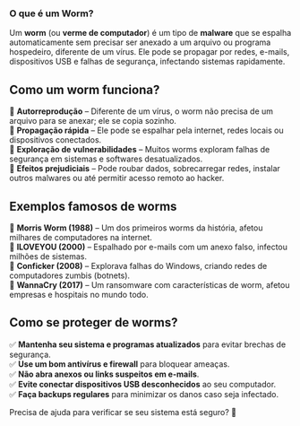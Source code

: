 ### O que é um **Worm**?

Um **worm** (ou **verme de computador**) é um tipo de **malware** que se espalha automaticamente sem precisar ser anexado a um arquivo ou programa hospedeiro, diferente de um vírus. Ele pode se propagar por redes, e-mails, dispositivos USB e falhas de segurança, infectando sistemas rapidamente.


## Como um **worm** funciona?

🔹 **Autorreprodução** – Diferente de um vírus, o worm não precisa de um arquivo para se anexar; ele se copia sozinho.  
🔹 **Propagação rápida** – Ele pode se espalhar pela internet, redes locais ou dispositivos conectados.  
🔹 **Exploração de vulnerabilidades** – Muitos worms exploram falhas de segurança em sistemas e softwares desatualizados.  
🔹 **Efeitos prejudiciais** – Pode roubar dados, sobrecarregar redes, instalar outros malwares ou até permitir acesso remoto ao hacker.

## Exemplos famosos de worms

🔸 **Morris Worm (1988)** – Um dos primeiros worms da história, afetou milhares de computadores na internet.  
🔸 **ILOVEYOU (2000)** – Espalhado por e-mails com um anexo falso, infectou milhões de sistemas.  
🔸 **Conficker (2008)** – Explorava falhas do Windows, criando redes de computadores zumbis (botnets).  
🔸 **WannaCry (2017)** – Um ransomware com características de worm, afetou empresas e hospitais no mundo todo.

## Como se proteger de worms?

✅ **Mantenha seu sistema e programas atualizados** para evitar brechas de segurança.  
✅ **Use um bom antivírus e firewall** para bloquear ameaças.  
✅ **Não abra anexos ou links suspeitos em e-mails**.  
✅ **Evite conectar dispositivos USB desconhecidos** ao seu computador.  
✅ **Faça backups regulares** para minimizar os danos caso seja infectado.

Precisa de ajuda para verificar se seu sistema está seguro? 🚀

